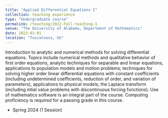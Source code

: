 ```yaml
---
title: "Applied Differential Equations I"
collection: teaching experience 
type: "Undergraduate course"
permalink: /teaching/2022-Fall-teaching-1
venue: "The University of Alabama, Department of Mathematics"
date: 2023-01-01
location: "Tuscaloosa, US"
---
```


Introduction to analytic and numerical methods for solving differential equations. Topics include numerical methods and qualitative behavior of first order equations, analytic techniques for separable and linear equations, applications to population models and motion problems; techniques for solving higher order linear differential equations with constant coefficients (including undetermined coefficients, reduction of order, and variation of parameters), applications to physical models; the Laplace transform (including intial value problems with discontinuous forcing functions). Use of mathematics software is an integral part of the course. Computing proficiency is required for a passing grade in this course.

* Spring 2024 (1 Session)

